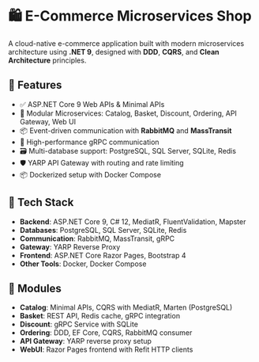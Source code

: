 # 🛍️ E-Commerce Microservices Shop

A cloud-native e-commerce application built with modern microservices architecture using **.NET 9**, designed with **DDD**, **CQRS**, and **Clean Architecture** principles.

## 🚀 Features

- ✅ ASP.NET Core 9 Web APIs & Minimal APIs
- 🧱 Modular Microservices: Catalog, Basket, Discount, Ordering, API Gateway, Web UI
- 📦 Event-driven communication with **RabbitMQ** and **MassTransit**
- 🔁 High-performance gRPC communication
- 🗃️ Multi-database support: PostgreSQL, SQL Server, SQLite, Redis
- 🛡️ YARP API Gateway with routing and rate limiting
- 📦 Dockerized setup with Docker Compose

## 🧩 Tech Stack

- **Backend**: ASP.NET Core 9, C# 12, MediatR, FluentValidation, Mapster
- **Databases**: PostgreSQL, SQL Server, SQLite, Redis
- **Communication**: RabbitMQ, MassTransit, gRPC
- **Gateway**: YARP Reverse Proxy
- **Frontend**: ASP.NET Core Razor Pages, Bootstrap 4
- **Other Tools**: Docker, Docker Compose

## 🧪 Modules

- **Catalog**: Minimal APIs, CQRS with MediatR, Marten (PostgreSQL)
- **Basket**: REST API, Redis cache, gRPC integration
- **Discount**: gRPC Service with SQLite
- **Ordering**: DDD, EF Core, CQRS, RabbitMQ consumer
- **API Gateway**: YARP reverse proxy setup
- **WebUI**: Razor Pages frontend with Refit HTTP clients

